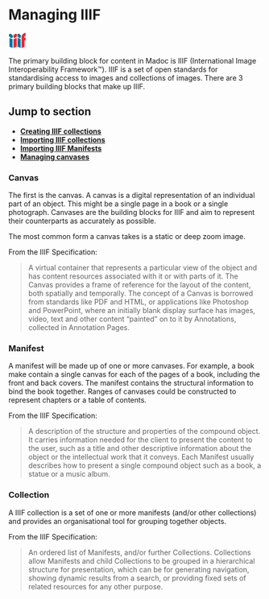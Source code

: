 # Managing IIIF

![](../../.gitbook/assets/image.png)

The primary building block for content in Madoc is IIIF (International Image Interoperability Framework™). IIIF is a set of open standards for standardising access to images and collections of images. There are 3 primary building blocks that make up IIIF.

## Jump to section

* [**Creating IIIF collections**](collections.md#creating-a-new-collection)
* [**Importing IIIF collections**](collections.md#importing-an-existing-collection)
* [**Importing IIIF Manifests**](manifests.md#importing-an-existing-manifest)
* [**Managing canvases**](canvases.md)

### Canvas

The first is the canvas. A canvas is a digital representation of an individual part of an object. This might be a single page in a book or a single photograph. Canvases are the building blocks for IIIF and aim to represent their counterparts as accurately as possible.

The most common form a canvas takes is a static or deep zoom image.

From the IIIF Specification:

> A virtual container that represents a particular view of the object and has content resources associated with it or with parts of it. The Canvas provides a frame of reference for the layout of the content, both spatially and temporally. The concept of a Canvas is borrowed from standards like PDF and HTML, or applications like Photoshop and PowerPoint, where an initially blank display surface has images, video, text and other content “painted” on to it by Annotations, collected in Annotation Pages.

### Manifest

A manifest will be made up of one or more canvases. For example, a book make contain a single canvas for each of the pages of a book, including the front and back covers. The manifest contains the structural information to bind the book together. Ranges of canvases could be constructed to represent chapters or a table of contents.

From the IIIF Specification:

> A description of the structure and properties of the compound object. It carries information needed for the client to present the content to the user, such as a title and other descriptive information about the object or the intellectual work that it conveys. Each Manifest usually describes how to present a single compound object such as a book, a statue or a music album.

### Collection

A IIIF collection is a set of one or more manifests (and/or other collections) and provides an organisational tool for grouping together objects.

From the IIIF Specification:

> An ordered list of Manifests, and/or further Collections. Collections allow Manifests and child Collections to be grouped in a hierarchical structure for presentation, which can be for generating navigation, showing dynamic results from a search, or providing fixed sets of related resources for any other purpose.

